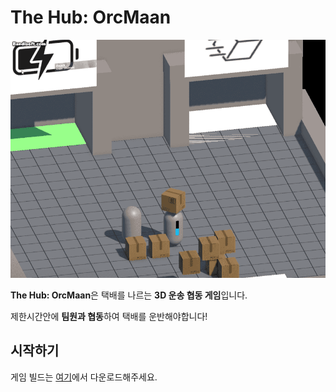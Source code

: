 # The Hub: OrcMaan

![GIF](preview1.gif) 

**The Hub: OrcMaan**은 택배를 나르는 **3D 운송 협동 게임**입니다. 

제한시간안에 **팀원과 협동**하여 택배를 운반해야합니다!

## 시작하기

게임 빌드는 [여기](https://github.com/goalgoloo1/KJ3-W02/releases/tag/1.0.0)에서 다운로드해주세요.

